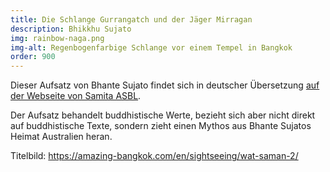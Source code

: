 ```yaml
---
title: Die Schlange Gurrangatch und der Jäger Mirragan
description: Bhikkhu Sujato
img: rainbow-naga.png
img-alt: Regenbogenfarbige Schlange vor einem Tempel in Bangkok
order: 900
---
```


Dieser Aufsatz von Bhante Sujato findet sich in deutscher Übersetzung [auf der Webseite von Samita ASBL](https://www.samita.be/de/2019/07/22/deutsch-die-schlange-gurrangatch-und-der-jager-mirragan/).

Der Aufsatz behandelt buddhistische Werte, bezieht sich aber nicht direkt auf buddhistische Texte, sondern zieht einen Mythos aus Bhante Sujatos Heimat Australien heran.

Titelbild: https://amazing-bangkok.com/en/sightseeing/wat-saman-2/